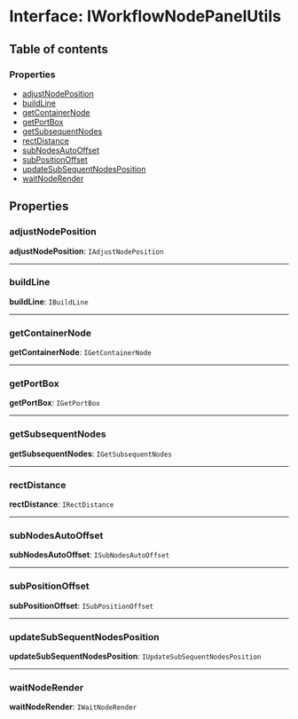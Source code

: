 # Interface: IWorkflowNodePanelUtils

## Table of contents

### Properties

* [adjustNodePosition](/en/auto-docs/free-node-panel-plugin/interfaces/IWorkflowNodePanelUtils.md#adjustnodeposition)
* [buildLine](/en/auto-docs/free-node-panel-plugin/interfaces/IWorkflowNodePanelUtils.md#buildline)
* [getContainerNode](/en/auto-docs/free-node-panel-plugin/interfaces/IWorkflowNodePanelUtils.md#getcontainernode)
* [getPortBox](/en/auto-docs/free-node-panel-plugin/interfaces/IWorkflowNodePanelUtils.md#getportbox)
* [getSubsequentNodes](/en/auto-docs/free-node-panel-plugin/interfaces/IWorkflowNodePanelUtils.md#getsubsequentnodes)
* [rectDistance](/en/auto-docs/free-node-panel-plugin/interfaces/IWorkflowNodePanelUtils.md#rectdistance)
* [subNodesAutoOffset](/en/auto-docs/free-node-panel-plugin/interfaces/IWorkflowNodePanelUtils.md#subnodesautooffset)
* [subPositionOffset](/en/auto-docs/free-node-panel-plugin/interfaces/IWorkflowNodePanelUtils.md#subpositionoffset)
* [updateSubSequentNodesPosition](/en/auto-docs/free-node-panel-plugin/interfaces/IWorkflowNodePanelUtils.md#updatesubsequentnodesposition)
* [waitNodeRender](/en/auto-docs/free-node-panel-plugin/interfaces/IWorkflowNodePanelUtils.md#waitnoderender)

## Properties

### adjustNodePosition

**adjustNodePosition**: `IAdjustNodePosition`

***

### buildLine

**buildLine**: `IBuildLine`

***

### getContainerNode

**getContainerNode**: `IGetContainerNode`

***

### getPortBox

**getPortBox**: `IGetPortBox`

***

### getSubsequentNodes

**getSubsequentNodes**: `IGetSubsequentNodes`

***

### rectDistance

**rectDistance**: `IRectDistance`

***

### subNodesAutoOffset

**subNodesAutoOffset**: `ISubNodesAutoOffset`

***

### subPositionOffset

**subPositionOffset**: `ISubPositionOffset`

***

### updateSubSequentNodesPosition

**updateSubSequentNodesPosition**: `IUpdateSubSequentNodesPosition`

***

### waitNodeRender

**waitNodeRender**: `IWaitNodeRender`
